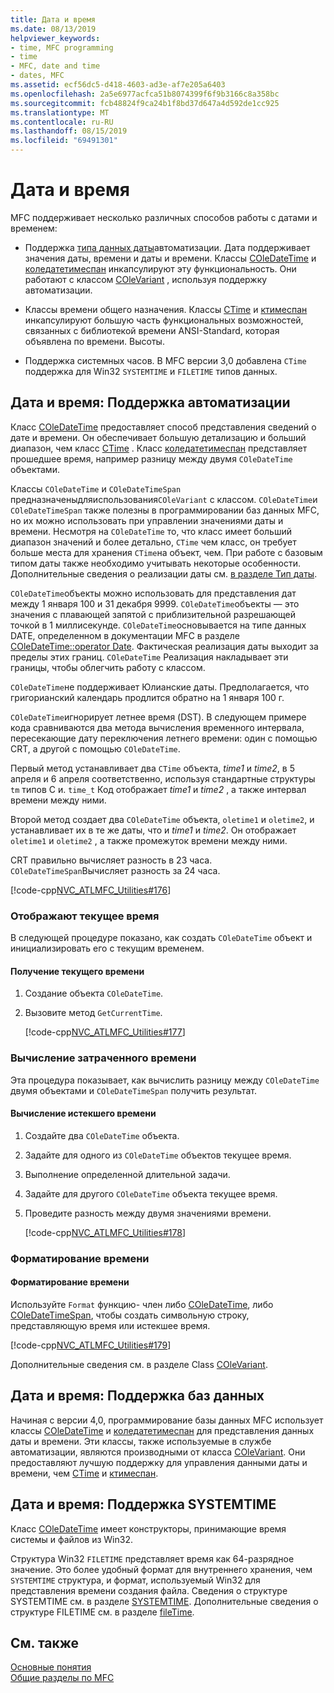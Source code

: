 ```yaml
---
title: Дата и время
ms.date: 08/13/2019
helpviewer_keywords:
- time, MFC programming
- time
- MFC, date and time
- dates, MFC
ms.assetid: ecf56dc5-d418-4603-ad3e-af7e205a6403
ms.openlocfilehash: 2a5e6977acfca51b8074399f6f9b3166c8a358bc
ms.sourcegitcommit: fcb48824f9ca24b1f8bd37d647a4d592de1cc925
ms.translationtype: MT
ms.contentlocale: ru-RU
ms.lasthandoff: 08/15/2019
ms.locfileid: "69491301"
---
```

# <a name="date-and-time"></a>Дата и время

MFC поддерживает несколько различных способов работы с датами и временем:

- Поддержка [типа данных даты](../atl-mfc-shared/date-type.md)автоматизации. Дата поддерживает значения даты, времени и даты и времени. Классы [COleDateTime](../atl-mfc-shared/reference/coledatetime-class.md) и [коледатетимеспан](../atl-mfc-shared/reference/coledatetimespan-class.md) инкапсулируют эту функциональность. Они работают с классом [COleVariant](../mfc/reference/colevariant-class.md) , используя поддержку автоматизации.

- Классы времени общего назначения. Классы [CTime](../atl-mfc-shared/reference/ctime-class.md) и [ктимеспан](../atl-mfc-shared/reference/ctimespan-class.md) инкапсулируют большую часть функциональных возможностей, связанных с библиотекой времени ANSI-Standard, которая объявлена по времени. Высоты.

- Поддержка системных часов. В MFC версии 3,0 добавлена `CTime` поддержка для Win32 `SYSTEMTIME` и `FILETIME` типов данных.

## <a name="date-and-time-automation-support"></a>Дата и время: Поддержка автоматизации

Класс [COleDateTime](../atl-mfc-shared/reference/coledatetime-class.md) предоставляет способ представления сведений о дате и времени. Он обеспечивает большую детализацию и больший диапазон, чем класс [CTime](../atl-mfc-shared/reference/ctime-class.md) . Класс [коледатетимеспан](../atl-mfc-shared/reference/coledatetimespan-class.md) представляет прошедшее время, например разницу между двумя `COleDateTime` объектами.

Классы `COleDateTime` и `COleDateTimeSpan` предназначеныдляиспользования`COleVariant` с классом. `COleDateTime`и `COleDateTimeSpan` также полезны в программировании баз данных MFC, но их можно использовать при управлении значениями даты и времени. Несмотря на `COleDateTime` то, что класс имеет больший диапазон значений и более детально, `CTime` чем класс, он требует больше места для хранения `CTime`на объект, чем. При работе с базовым типом даты также необходимо учитывать некоторые особенности. Дополнительные сведения о реализации даты см. [в разделе Тип даты](../atl-mfc-shared/date-type.md).

`COleDateTime`объекты можно использовать для представления дат между 1 января 100 и 31 декабря 9999. `COleDateTime`объекты — это значения с плавающей запятой с приблизительной разрешающей точкой в 1 миллисекунде. `COleDateTime`основывается на типе данных DATE, определенном в документации MFC в разделе [COleDateTime::operator Date](../atl-mfc-shared/reference/coledatetime-class.md#operator_date). Фактическая реализация даты выходит за пределы этих границ. `COleDateTime` Реализация накладывает эти границы, чтобы облегчить работу с классом.

`COleDateTime`не поддерживает Юлианские даты. Предполагается, что григорианский календарь продлится обратно на 1 января 100 г.

`COleDateTime`игнорирует летнее время (DST). В следующем примере кода сравниваются два метода вычисления временного интервала, пересекающие дату переключения летнего времени: один с помощью CRT, а другой с помощью `COleDateTime`.

Первый метод устанавливает два `CTime` объекта, *time1* и *time2*, в 5 апреля и 6 апреля соответственно, используя стандартные структуры `tm` типов C и. `time_t` Код отображает *time1* и *time2* , а также интервал времени между ними.

Второй метод создает два `COleDateTime` объекта, `oletime1` и `oletime2`, и устанавливает их в те же даты, что и *time1* и *time2*. Он отображает `oletime1` и `oletime2` , а также промежуток времени между ними.

CRT правильно вычисляет разность в 23 часа. `COleDateTimeSpan`Вычисляет разность за 24 часа.

[!code-cpp[NVC_ATLMFC_Utilities#176](../atl-mfc-shared/codesnippet/cpp/date-and-time-automation-support_1.cpp)]

### <a name="get-the-current-time"></a>Отображают текущее время

В следующей процедуре показано, как создать `COleDateTime` объект и инициализировать его с текущим временем.

#### <a name="to-get-the-current-time"></a>Получение текущего времени

1. Создание объекта `COleDateTime`.

1. Вызовите метод `GetCurrentTime`.

   [!code-cpp[NVC_ATLMFC_Utilities#177](../atl-mfc-shared/codesnippet/cpp/current-time-automation-classes_1.cpp)]

### <a name="calculate-elapsed-time"></a>Вычисление затраченного времени

Эта процедура показывает, как вычислить разницу между `COleDateTime` двумя объектами и `COleDateTimeSpan` получить результат.

#### <a name="to-calculate-elapsed-time"></a>Вычисление истекшего времени

1. Создайте два `COleDateTime` объекта.

1. Задайте для одного из `COleDateTime` объектов текущее время.

1. Выполнение определенной длительной задачи.

1. Задайте для другого `COleDateTime` объекта текущее время.

1. Проведите разность между двумя значениями времени.

   [!code-cpp[NVC_ATLMFC_Utilities#178](../atl-mfc-shared/codesnippet/cpp/elapsed-time-automation-classes_1.cpp)]

### <a name="format-a-time"></a>Форматирование времени

#### <a name="to-format-a-time"></a>Форматирование времени

Используйте `Format` функцию- член либо [COleDateTime](../atl-mfc-shared/reference/coledatetime-class.md), либо [COleDateTimeSpan](../atl-mfc-shared/reference/coledatetimespan-class.md), чтобы создать символьную строку, представляющую время или истекшее время.

   [!code-cpp[NVC_ATLMFC_Utilities#179](../atl-mfc-shared/codesnippet/cpp/formatting-time-automation-classes_1.cpp)]

Дополнительные сведения см. в разделе Class [COleVariant](../mfc/reference/colevariant-class.md).

## <a name="date-and-time-database-support"></a>Дата и время: Поддержка баз данных

Начиная с версии 4,0, программирование базы данных MFC использует классы [COleDateTime](../atl-mfc-shared/reference/coledatetime-class.md) и [коледатетимеспан](../atl-mfc-shared/reference/coledatetimespan-class.md) для представления данных даты и времени. Эти классы, также используемые в службе автоматизации, являются производными от класса [COleVariant](../mfc/reference/colevariant-class.md). Они предоставляют лучшую поддержку для управления данными даты и времени, чем [CTime](../atl-mfc-shared/reference/ctime-class.md) и [ктимеспан](../atl-mfc-shared/reference/ctimespan-class.md).

## <a name="date-and-time-systemtime-support"></a>Дата и время: Поддержка SYSTEMTIME

Класс [COleDateTime](../atl-mfc-shared/reference/coledatetime-class.md) имеет конструкторы, принимающие время системы и файлов из Win32.

Структура Win32 `FILETIME` представляет время как 64-разрядное значение. Это более удобный формат для внутреннего хранения, чем `SYSTEMTIME` структура, и формат, используемый Win32 для представления времени создания файла. Сведения о структуре SYSTEMTIME см. в разделе [SYSTEMTIME](/windows/desktop/api/minwinbase/ns-minwinbase-systemtime). Дополнительные сведения о структуре FILETIME см. в разделе [fileTime](/windows/desktop/api/minwinbase/ns-minwinbase-filetime).

## <a name="see-also"></a>См. также

[Основные понятия](../mfc/mfc-concepts.md)\
[Общие разделы по MFC](../mfc/general-mfc-topics.md)

